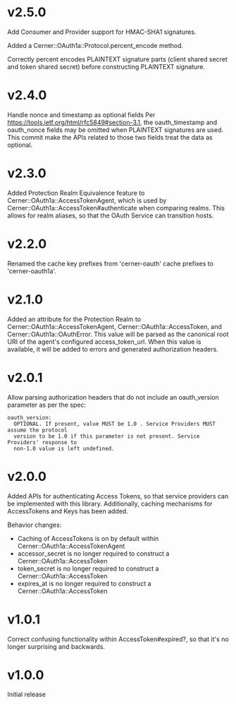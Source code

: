 # v2.5.0
Add Consumer and Provider support for HMAC-SHA1 signatures.

Added a Cerner::OAuth1a::Protocol.percent_encode method.

Correctly percent encodes PLAINTEXT signature parts (client shared secret and token
shared secret) before constructing PLAINTEXT signature.

# v2.4.0
Handle nonce and timestamp as optional fields Per
https://tools.ietf.org/html/rfc5849#section-3.1, the oauth_timestamp and oauth_nonce
fields may be omitted when PLAINTEXT signatures are used. This commit make the APIs
related to those two fields treat the data as optional.

# v2.3.0
Added Protection Realm Equivalence feature to Cerner::OAuth1a::AccessTokenAgent,
which is used by Cerner::OAuth1a::AccessToken#authenticate when comparing realms.
This allows for realm aliases, so that the OAuth Service can transition hosts.

# v2.2.0
Renamed the cache key prefixes from 'cerner-oauth' cache prefixes to 'cerner-oauth1a'.

# v2.1.0
Added an attribute for the Protection Realm to Cerner::OAuth1a::AccessTokenAgent,
Cerner::OAuth1a::AccessToken, and Cerner::OAuth1a::OAuthError. This value will be
parsed as the canonical root URI of the agent's configured access_token_url. When
this value is available, it will be added to errors and generated authorization
headers.

# v2.0.1
Allow parsing authorization headers that do not include an oauth_version parameter as per
the spec:

```
oauth_version:
  OPTIONAL. If present, value MUST be 1.0 . Service Providers MUST assume the protocol
  version to be 1.0 if this parameter is not present. Service Providers' response to
  non-1.0 value is left undefined.
```

# v2.0.0
Added APIs for authenticating Access Tokens, so that service providers can be implemented
with this library. Additionally, caching mechanisms for AccessTokens and Keys has been
added.

Behavior changes:
* Caching of AccessTokens is on by default within Cerner::OAuth1a::AccessTokenAgent
* accessor_secret is no longer required to construct a Cerner::OAuth1a::AccessToken
* token_secret is no longer required to construct a Cerner::OAuth1a::AccessToken
* expires_at is no longer required to construct a Cerner::OAuth1a::AccessToken

# v1.0.1
Correct confusing functionality within AccessToken#expired?, so that it's
no longer surprising and backwards.

# v1.0.0
Initial release
